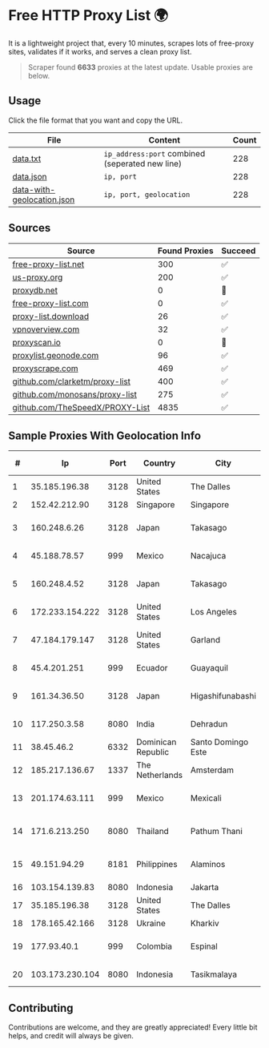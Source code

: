 
# Free HTTP Proxy List 🌍

It is a lightweight project that, every 10 minutes, scrapes lots of free-proxy sites, validates if it works, and serves a clean proxy list.


> Scraper found **6633** proxies at the latest update. Usable proxies are below.

## Usage

Click the file format that you want and copy the URL.


|File|Content|Count|
|----|-------|-----|
|[data.txt](https://raw.githubusercontent.com/themiralay/Proxy-List-World/master/data.txt)|`ip_address:port` combined (seperated new line)|228|
|[data.json](https://raw.githubusercontent.com/themiralay/Proxy-List-World/master/data.json)|`ip, port`|228|
|[data-with-geolocation.json](https://raw.githubusercontent.com/themiralay/Proxy-List-World/master/data-with-geolocation.json)|`ip, port, geolocation`|228|

## Sources

|Source|Found Proxies|Succeed|
|------|-------------|-------|
|[free-proxy-list.net](https://free-proxy-list.net)|300|✅|
|[us-proxy.org](https://www.us-proxy.org)|200|✅|
|[proxydb.net](http://proxydb.net)|0|🚫|
|[free-proxy-list.com](https://free-proxy-list.com/?page=&port=&type%5B%5D=http&type%5B%5D=https&up_time=0&search=Search)|0|✅|
|[proxy-list.download](https://www.proxy-list.download/HTTP)|26|✅|
|[vpnoverview.com](https://vpnoverview.com/privacy/anonymous-browsing/free-proxy-servers)|32|✅|
|[proxyscan.io](https://www.proxyscan.io)|0|🚫|
|[proxylist.geonode.com](https://proxylist.geonode.com/api/proxy-list?limit=300&page=1&sort_by=lastChecked&sort_type=desc&protocols=http,https)|96|✅|
|[proxyscrape.com](https://api.proxyscrape.com/v2/?request=displayproxies&protocol=http&timeout=10000&country=all&ssl=all&anonymity=all)|469|✅|
|[github.com/clarketm/proxy-list](https://raw.githubusercontent.com/clarketm/proxy-list/master/proxy-list-raw.txt)|400|✅|
|[github.com/monosans/proxy-list](https://raw.githubusercontent.com/monosans/proxy-list/main/proxies/http.txt)|275|✅|
|[github.com/TheSpeedX/PROXY-List](https://raw.githubusercontent.com/TheSpeedX/PROXY-List/master/http.txt)|4835|✅|


## Sample Proxies With Geolocation Info

|#|Ip|Port|Country|City|Internet Service Provider|
|-|--|----|-------|----|-------------------------|
|1|35.185.196.38|3128|United States|The Dalles|Google LLC|
|2|152.42.212.90|3128|Singapore|Singapore|DigitalOcean, LLC|
|3|160.248.6.26|3128|Japan|Takasago|NTT PC Communications, Inc.|
|4|45.188.78.57|999|Mexico|Nacajuca|ONT NETWORKS SA de CV|
|5|160.248.4.52|3128|Japan|Takasago|NTT PC Communications, Inc.|
|6|172.233.154.222|3128|United States|Los Angeles|Akamai Technologies, Inc.|
|7|47.184.179.147|3128|United States|Garland|Frontier Communications Solutions|
|8|45.4.201.251|999|Ecuador|Guayaquil|Eliana Vanessa Morocho Oña|
|9|161.34.36.50|3128|Japan|Higashifunabashi|NTT PC Communications, Inc.|
|10|117.250.3.58|8080|India|Dehradun|Bharat Sanchar Nigam Ltd|
|11|38.45.46.2|6332|Dominican Republic|Santo Domingo Este|FENIX NETWORKS, S.R.L.|
|12|185.217.136.67|1337|The Netherlands|Amsterdam|Hbing Limited|
|13|201.174.63.111|999|Mexico|Mexicali|Tecnologías Avanzadas S. de R.L. de C.V.|
|14|171.6.213.250|8080|Thailand|Pathum Thani|Triple T Broadband Public Company Limited|
|15|49.151.94.29|8181|Philippines|Alaminos|Philippine Long Distance Telephone Co.|
|16|103.154.139.83|8080|Indonesia|Jakarta|MORATELINDONAP|
|17|35.185.196.38|3128|United States|The Dalles|Google LLC|
|18|178.165.42.166|3128|Ukraine|Kharkiv|Maxnet Ltd|
|19|177.93.40.1|999|Colombia|Espinal|TV AZTECA SUCURSAL COLOMBIA|
|20|103.173.230.104|8080|Indonesia|Tasikmalaya|PT Jaringan Internet Banten|



## Contributing

Contributions are welcome, and they are greatly appreciated! Every
little bit helps, and credit will always be given.

